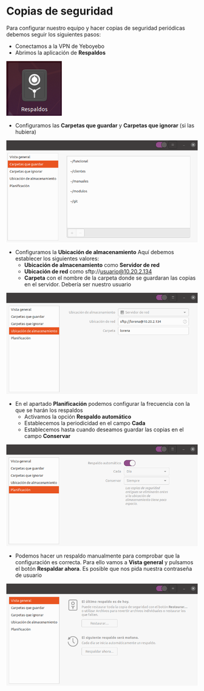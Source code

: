 # Copias de seguridad

Para configurar nuestro equipo y hacer copias de seguridad periódicas debemos seguir los siguientes pasos:

- Conectamos a la VPN de Yeboyebo
- Abrimos la aplicación de **Respaldos**

![Respaldos](./img/respaldos.png)

- Configuramos las **Carpetas que guardar** y **Carpetas que ignorar** (si las hubiera)

![Carpetas](./img/carpetas_guardar.png)

- Configuramos la **Ubicación de almacenamiento**
Aquí debemos establecer los siguientes valores:
    - **Ubicación de almacenamiento** como **Servidor de red**
    - **Ubicación de red** como sftp://usuario@10.20.2.134
    - **Carpeta** con el nombre de la carpeta donde se guardaran las copias en el servidor. Debería ser nuestro usuario

![Ubicación](./img/ubicacion.png)

- En el apartado **Planificación** podemos configurar la frecuencia con la que se harán los respaldos
    - Activamos la opción **Respaldo automático**
    - Establecemos la periodicidad en el campo **Cada**
    - Establecemos hasta cuando deseamos guardar las copias en el campo **Conservar**

![Planificación](./img/planificacion.png)
    
- Podemos hacer un respaldo manualmente para comprobar que la configuración es correcta. Para ello vamos a **Vista general** y pulsamos el botón **Respaldar ahora**. Es posible que nos pida nuestra contraseña de usuario

![Respaldar ahora](./img/respaldar_ahora.png)